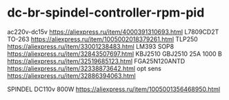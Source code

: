 # dc-br-spindel-controller-rpm-pid

ac220v-dc15v https://aliexpress.ru/item/4000391310693.html
L7809CD2T TO-263 https://aliexpress.ru/item/1005002018379261.html
TLP250 https://aliexpress.ru/item/33001238483.html
LM393 SOP8 https://aliexpress.ru/item/32843507697.html
KBJ2510 GBJ2510 25A 1000 В https://aliexpress.ru/item/32519685123.html
FGA25N120ANTD https://aliexpress.ru/item/32338873642.html
opt sens https://aliexpress.ru/item/32886394063.html

SPINDEL DC110v 800W https://aliexpress.ru/item/1005001356468950.html
